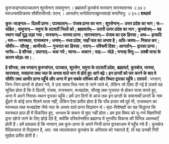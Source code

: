 कुरुजाङ्गलपाञ्चालान् शूरसेनान् सयामुनान् । ब्रह्मावर्तं कुरुक्षेत्रं मत्स्यान् सारस्वतानथ ॥ ३४॥ मरुधन्वमतिक्रश्य सौवीराभीरयो: परान् । आनर्तान् भार्गवोपागाच्छ्रान्तवाहो मनाग्विभु: ॥ ३५॥ **शब्दार्थ** 

**कुरु-जाङ्गल—** **दिल्ली प्रान्त** **; पाञ्चालान्—** **पंजाब प्रान्त का भाग** **; शूरसेनान्—** **उत्तर प्रदेश का भाग** **; स—** **सहित** **;** **यामुनान्—** **यमुना के तटवर्ती जिलों को** **; ब्रह्मावर्तम्—** **उत्तरी उत्तर प्रदेश का भाग** **; कुरुक्षेत्रम्—** **वह स्थान जहाँ युद्ध लड़ा** **गया** **; मत्स्यान्—** **मत्स्या प्रान्त** **; सारस्वतान्—** **पंजाब का एक हिस्सा** **; अथ—** **इत्यादि** **; मरु—** **मरुस्थल, राजस्थान** **;** **धन्वम्—** **मध्य प्रदेश, जहाँ जल का अभाव है** **; अति-क्रश्य—** **निकल कर** **; सौवीर—** **सौराष्ट्र** **; आभीरयो:—** **गुजरात का** **हिस्सा** **; परान्—** **पश्चिमी दिशा** **; आनर्तान्—** **द्वारका प्रान्त** **; भार्गव—** **हे शौनक** **; उपागात्—** **थक गये** **; श्रान्त—** **थकान** **;** **वाह:—** **घोड़े** **; मनाक् विभु:—** **लश्बी यात्रा के कारण थोड़ा-सा।** **.** 

**हे शौनक, तब भगवान् कुरुजांगल, पाञ्चाल, शूरसेन, यमुना के तटवर्ती प्रदेश,** **ब्रह्मावर्त, कुरुक्षेत्र, मत्स्या, सारस्वता, मरुप्रान्त तथा जल के अभाव वाले भाग से होते हुए** **आगे बढ़े। इन प्रान्तों को पार करने के बाद वे सौवीर तथा आभीर प्रान्त पहुँचे और अन्त में** **इन सबके पश्चिम की ओर स्थित द्वारका पहुँचे।** **तात्पर्य** : भगवान् जिन-जिन प्रान्तों से होकर गये, वे उस समय भिन्न नाम से जाने जाते थे, लेकिन जो दिशा दी गई है उससे यह सूचित होता है कि वे दिल्ली, पंजाब, राजस्थान, मध्यप्रदेश, सौराष्ट्र तथा गुजरात से होकर यात्रा करते हुए, अन्त में अपने निवास-स्थान द्वारका पहुँचे। हमें उन दिनों से आज तक इन प्रान्तों के समानार्थी प्रान्तों के नाम ढूँढने से कोई लाभ मिलने वाला नहीं, लेकिन ऐसा प्रतीत होता है कि पाँच हजार वर्ष पूर्व भी, राजस्थान का मरुस्थल तथा मध्यप्रदेश जैसे जल के अभाव वाले प्रान्त विद्यमान थे। मृदा-विशेषज्ञों का यह सिद्धान्त कि मरुस्थल हाल ही में विकसित हुए, *भागवत* के कथन से पुष्ट नहीं होता। हम इस विषय को भू-गर्भ विज्ञानियों द्वारा खोजे जाने के लिए छोड़े देते हैं, क्योंकि परिवर्तनशील ब्रह्माण्ड में भूगर्भीय विकास की विभिन्न अवस्थाएँ होती हैं। हमें प्रसन्नता है कि भगवान् अब कुरु-प्रान्त से अपने निजी प्रान्त द्वारकाधाम में पहुँच गये हैं। कुरुक्षेत्र वैदिककाल से विद्यमान है, अत: जब व्यालयाकार कुरुक्षेत्र के अस्तित्व को नकारते हैं, तो यह उनकी निरी मूर्खता प्रतीत होती है। 